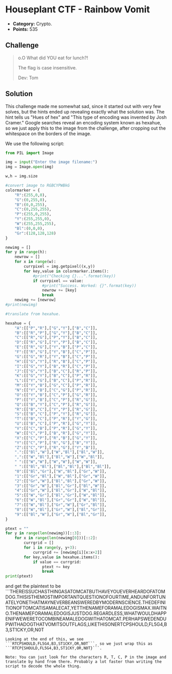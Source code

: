 # Houseplant CTF - Rainbow Vomit
* **Category:** Crypto.
* **Points:** 535

## Challenge

>o.O What did YOU eat for lunch?!
>
>The flag is case insensitive.
>
>Dev: Tom

## Solution

This challenge made me somewhat sad, since it started out with very few solves, but the hints ended up revealing exactly what the solution was. The hint tells us "Hues of hex" and "This type of encoding was invented by Josh Cramer." Google searches reveal an encoding system known as hexahue, so we just apply this to the image from the challenge, after cropping out the whitespace on the borders of the image. 

We use the following script:

```python
from PIL import Image

img = input("Enter the image filename:")
img = Image.open(img)

w,h = img.size

#convert image to RGBCYPWBkG
colormarker = {
	"R":(255,0,0),
	"G":(0,255,0),
	"B":(0,0,255),
	"C":(0,255,255),
	"P":(255,0,255),
	"Y":(255,255,0),
	"W":(255,255,255),
	"Bl":(0,0,0),
	"Gr":(128,128,128)
}

newimg = []
for y in range(h):
	newrow = []
	for x in range(w):
		currpixel = img.getpixel((x,y))
		for key,value in colormarker.items():
			#print("Checking {}...".format(key))
			if currpixel == value:
				#print("Success. Worked: {}".format(key))
				newrow += [key]
				break
	newimg += [newrow]
#print(newimg)

#translate from hexahue.

hexahue = {
	"A":[["P","R"],["G","Y"],["B","C"]],
	"B":[["R","P"],["G","Y"],["B","C"]],
	"C":[["R","G"],["P","Y"],["B","C"]],
	"D":[["R","G"],["Y","P"],["B","C"]],
	"E":[["R","G"],["Y","B"],["P","C"]],
	"F":[["R","G"],["Y","B"],["C","P"]],
	"G":[["G","R"],["Y","B"],["C","P"]],
	"H":[["G","Y"],["R","B"],["C","P"]],
	"I":[["G","Y"],["B","R"],["C","P"]],
	"J":[["G","Y"],["B","C"],["R","P"]],
	"K":[["G","Y"],["B","C"],["P","R"]],
	"L":[["Y","G"],["B","C"],["P","R"]],
	"M":[["Y","B"],["G","C"],["P","R"]],
	"N":[["Y","B"],["C","G"],["P","R"]],
	"O":[["Y","B"],["C","P"],["G","R"]],
	"P":[["Y","B"],["C","P"],["R","G"]],
	"Q":[["B","Y"],["C","P"],["R","G"]],
	"R":[["B","C"],["Y","P"],["R","G"]],
	"S":[["B","C"],["P","Y"],["R","G"]],
	"T":[["B","C"],["P","R"],["Y","G"]],
	"U":[["B","C"],["P","R"],["G","Y"]],
	"V":[["C","B"],["P","R"],["G","Y"]],
	"W":[["C","P"],["B","R"],["G","Y"]],
	"X":[["C","P"],["R","B"],["G","Y"]],
	"Y":[["C","P"],["R","G"],["B","Y"]],
	"Z":[["C","P"],["R","G"],["Y","B"]],
	".":[["Bl","W"],["W","Bl"],["Bl","W"]],
	",":[["W","Bl"],["Bl","W"],["W","Bl"]],
	" ":[["W","W"],["W","W"],["W","W"]],
	" ":[["Bl","Bl"],["Bl","Bl"],["Bl","Bl"]],
	"0":[["Bl","Gr"],["W","Bl"],["Gr","W"]],
	"1":[["Gr","Bl"],["W","Bl"],["Gr","W"]],
	"2":[["Gr","W"],["Bl","Bl"],["Gr","W"]],
	"3":[["Gr","W"],["Bl","Gr"],["Bl","W"]],
	"4":[["Gr","W"],["Bl","Gr"],["W","Bl"]],
	"5":[["W","Gr"],["Bl","Gr"],["W","Bl"]],
	"6":[["W","Bl"],["Gr","Gr"],["W","Bl"]],
	"7":[["W","Bl"],["Gr","W"],["Gr","Bl"]],
	"8":[["W","Bl"],["Gr","W"],["Bl","Gr"]],
	"9":[["Bl","W"],["Gr","W"],["Bl","Gr"]],
}

ptext = ""
for y in range(len(newimg))[::3]:
	for x in range(len(newimg[0]))[::2]:
		currgrid = []
		for i in range(y, y+3):
			currgrid += [newimg[i][x:x+2]]
		for key,value in hexahue.items():
			if value == currgrid:
				ptext += key
				break
print(ptext)
```
and get the plaintext to be ```THEREISSUCHASTHINGASATOMCATBUTHAVEYOUEVERHEARDOFATOMDOG.THISISTHEMOSTIMPORTANTQUESTIONOFOURTIME,ANDUNFORTUNATELYONETHATMAYNEVERBEANSWEREDBYMODERNSCIENCE.THEDEFINITIONOFTOMCATISAMALECAT,YETTHENAMEFORAMALEDOGISMAX.WAITNO.THENAMEFORAMALEDOGISJUSTDOG.REGARDLESS,WHATWOULDHAPPENIFWEWERETOCOMBINEAMALEDOGWITHATOMCAT.PERHAPSWEDENDUPWITHADOGTHATVOMITSOUTFLAGS,LIKETHISONERTCPSHOULD,FL5G4,B3,ST1CKY,OR,N0T
```.
Looking at the end of this, we see ```RTCPSHOULD,FL5G4,B3,ST1CKY,OR,N0T```, so we just wrap this as ```RTCP{SHOULD,FL5G4,B3,ST1CKY,OR,N0T}```.

Note: You can just look for the characters R, T, C, P in the image and translate by hand from there. Probably a lot faster than writing the script to decode the whole thing.
